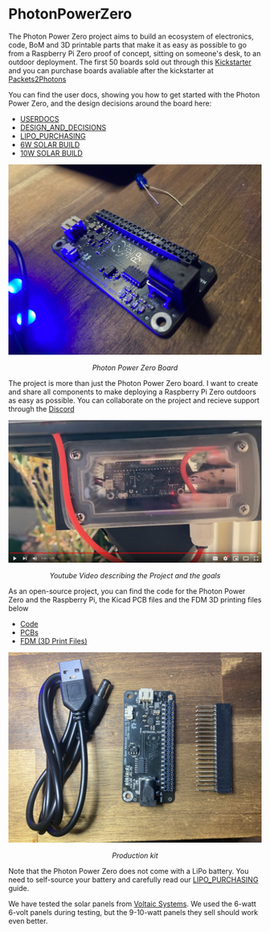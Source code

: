 # PhotonPowerZero

The Photon Power Zero project aims to build an ecosystem of electronics, code, BoM and 3D printable parts that make it as easy as possible to go from a Raspberry Pi Zero proof of concept, sitting on someone's desk, to an outdoor deployment. The first 50 boards sold out through this [Kickstarter](https://www.kickstarter.com/projects/packets2photons/photon-power-zero) and you can purchase boards avaliable after the kickstarter at [Packets2Photons](https://packets2photons.com.au)

You can find the user docs, showing you how to get started with the Photon Power Zero, and the design decisions around the board here:
* [USERDOCS](USERDOCS.md) 
* [DESIGN_AND_DECISIONS](DESIGN_AND_DECISIONS.md)
* [LIPO_PURCHASING](LIPO_PURCHASING.md)
* [6W SOLAR BUILD](FDM/6W_Voltaic_Panel_to_Multicomp_enclosure/README.md)
* [10W SOLAR BUILD](FDM/10W_Voltaic_Panel_to_Multicomp_enclosure/README.md)

![Alt text](img/PhotonPowerZero.jpg?raw=true "Title") <p style="text-align:center; font-style:italic;">Photon Power Zero Board</p>

The project is more than just the Photon Power Zero board. I want to create and share all components to make deploying a Raspberry Pi Zero outdoors as easy as possible. You can collaborate on the project and recieve support through the [Discord](https://discord.gg/BphNWmj6Xg)

[![Video Thumbnail](img/Outdoor_Node.png)]( https://www.youtube.com/watch?v=qGwqMnN81YI") <p style="text-align:center; font-style:italic;">Youtube Video describing the Project and the goals</p>

As an open-source project, you can find the code for the Photon Power Zero and the Raspberry Pi, the Kicad PCB files and the FDM 3D printing files below
* [Code](Code)
* [PCBs](PCBs)
* [FDM (3D Print Files)](FDM)

![Production Kit](img/kit.jpg?raw=true "Title")
<p style="text-align:center; font-style:italic;">Production kit</p>

Note that the Photon Power Zero does not come with a LiPo battery. You need to self-source your battery and carefully read our [LIPO_PURCHASING](LIPO_PURCHASING.md) guide.

We have tested the solar panels from [Voltaic Systems](https://voltaicsystems.com/). We used the 6-watt 6-volt panels during testing, but the 9-10-watt panels they sell should work even better.
